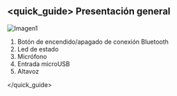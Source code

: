 ## <quick_guide> Presentación general

![Imagen1](http://static.energysistem.com/images/manuals/42055/543f8afdd2ca7.jpg)

1. Botón de encendido/apagado de conexión Bluetooth
2. Led de estado
3. Micrófono
4. Entrada microUSB
5. Altavoz

</quick_guide>
